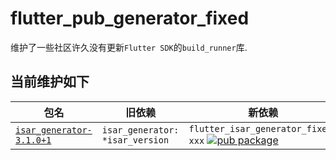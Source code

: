 # flutter_pub_generator_fixed

维护了一些社区许久没有更新`Flutter SDK`的`build_runner`库.

## 当前维护如下

|包名|旧依赖|新依赖|
--|--|--|
[`isar_generator-3.1.0+1`](https://pub.dev/packages/isar)| `isar_generator: *isar_version `| `flutter_isar_generator_fixed: xxx` [![pub package](https://img.shields.io/pub/v/flutter_isar_generator_fixed.svg)](https://pub.dev/packages/flutter_isar_generator_fixed)

